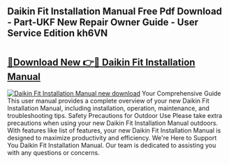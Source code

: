 ## Daikin Fit Installation Manual Free Pdf Download - Part-UKF New Repair Owner Guide - User Service Edition kh6VN

# <h2><a href="http://bc43860.oget.top/?id=Daikin+Fit+Installation+Manual">🔗Download New 👉🔴 Daikin Fit Installation Manual</a></h2>

[![Daikin Fit Installation Manual new download](https://i.imgur.com/5g1atiW.png)](http://bc43860.oget.top/?id=Daikin+Fit+Installation+Manual)
Your Comprehensive Guide This user manual provides a complete overview of your new Daikin Fit Installation Manual, including installation, operation, maintenance, and troubleshooting tips. Safety Precautions for Outdoor Use Please take extra precautions when using your new Daikin Fit Installation Manual outdoors. With features like list of features, your new Daikin Fit Installation Manual is designed to maximize productivity and efficiency. We're Here to Support You Daikin Fit Installation Manual. Our team is dedicated to assisting you with any questions or concerns.
